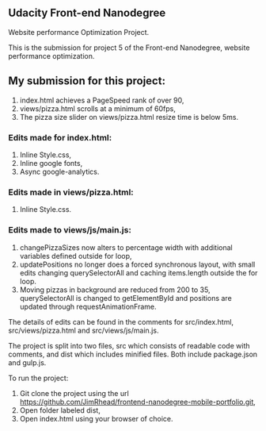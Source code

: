 ## Udacity Front-end Nanodegree

Website performance Optimization Project.

This is the submission for project 5 of the Front-end Nanodegree, website performance optimization.

## My submission for this project:

1. index.html achieves a PageSpeed rank of over 90,
1. views/pizza.html scrolls at a minimum of 60fps,
1. The pizza size slider on views/pizza.html resize time is below 5ms.

### Edits made for index.html:

1. Inline Style.css,
1. Inline google fonts,
1. Async google-analytics.

### Edits made in views/pizza.html:

1. Inline Style.css.

### Edits made to views/js/main.js:

1. changePizzaSizes now alters to percentage width with additional variables defined outside for loop,
1. updatePositions no longer does a forced synchronous layout, with small edits changing querySelectorAll and caching items.length outside the for loop.
1.  Moving pizzas in background are reduced from 200 to 35, querySelectorAll is changed to getElementById and positions are updated through requestAnimationFrame.

The details of edits can be found in the comments for src/index.html, src/views/pizza.html and src/views/js/main.js.

The project is split into two files, src which consists of readable code with comments, and dist which includes minified files. Both include package.json and gulp.js.

To run the project:

1. Git clone the project using the url https://github.com/JimRhead/frontend-nanodegree-mobile-portfolio.git,
1. Open folder labeled dist,
1. Open index.html using your browser of choice.
